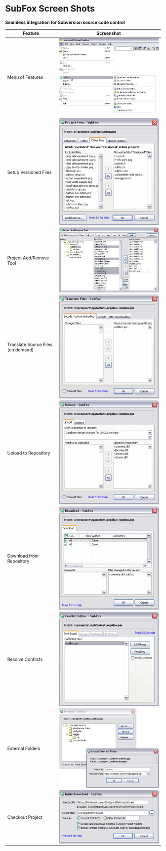# SubFox Screen Shots
**Seamless integration for Subversion source code control**

| Feature | Screenshot|
|---------|-----------|
| Menu of Features | ![](SubFox%20Screenshots_menu.png) |
| Setup Versioned Files | ![](SubFox%20Screenshots_setup.png) |
| Project Add/Remove Tool | ![](SubFox%20Screenshots_mass%20add.png) |
| Translate Source Files (on demand) | ![](SubFox%20Screenshots_translator.png) |
| Upload to Repository | ![](SubFox%20Screenshots_upload.png) |
| Download from Repository | ![](SubFox%20Screenshots_download.png) |
| Resolve Conflicts | ![](SubFox%20Screenshots_conflicts.png) |
| External Folders | ![](SubFox%20Screenshots_externals.png)|
| Checkout Project | ![](SubFox%20Screenshots_Checkout.png)|

